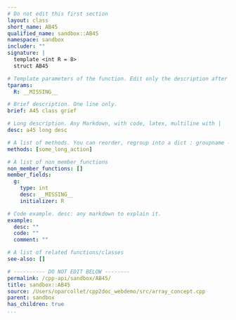 ```yaml
---
# Do not edit this first section
layout: class
short_name: AB45
qualified_name: sandbox::AB45
namespace: sandbox
includer: ""
signature: |
  template <int R = 8>
  struct AB45

# Template parameters of the function. Edit only the description after the :
tparams:
  R: __MISSING__

# Brief description. One line only.
brief: A45 class grief

# Long description. Any Markdown, with code, latex, multiline with |
desc: a45 long desc

# A list of methods. You can reorder, regroup into a dict : groupname -> list
methods: [some_long_action]

# A list of non_member_functions
non_member_functions: []
member_fields:
  g:
    type: int
    desc: __MISSING__
    initializer: R

# Code example. desc: any markdown to explain it.
example:
  desc: ""
  code: ""
  comment: ""

# A list of related functions/classes
see-also: []

# ---------- DO NOT EDIT BELOW --------
permalink: /cpp-api/sandbox/AB45/
title: sandbox::AB45
source: /Users/oparcollet/cpp2doc_webdemo/src/array_concept.cpp
parent: sandbox
has_children: true
...
```


